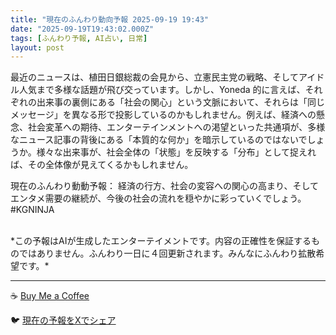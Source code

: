 ```yaml
---
title: "現在のふんわり動向予報 2025-09-19 19:43"
date: "2025-09-19T19:43:02.000Z"
tags: [ふんわり予報, AI占い, 日常]
layout: post
---
```


最近のニュースは、植田日銀総裁の会見から、立憲民主党の戦略、そしてアイドル人気まで多様な話題が飛び交っています。しかし、Yoneda 的に言えば、それぞれの出来事の裏側にある「社会の関心」という文脈において、それらは「同じメッセージ」を異なる形で投影しているのかもしれません。例えば、経済への懸念、社会変革への期待、エンターテインメントへの渇望といった共通項が、多様なニュース記事の背後にある「本質的な何か」を暗示しているのではないでしょうか。様々な出来事が、社会全体の「状態」を反映する「分布」として捉えれば、その全体像が見えてくるかもしれません。


現在のふんわり動動予報：
経済の行方、社会の変容への関心の高まり、そしてエンタメ需要の継続が、今後の社会の流れを穏やかに彩っていくでしょう。#KGNINJA

<br>
*この予報はAIが生成したエンターテイメントです。内容の正確性を保証するものではありません。ふんわり一日に４回更新されます。みんなにふんわり拡散希望です。*

---
☕️ [Buy Me a Coffee](https://www.buymeacoffee.com/kgninja)

🐦 [現在の予報をXでシェア](https://twitter.com/intent/tweet?text=%E7%8F%BE%E5%9C%A8%E3%81%AE%E3%81%B5%E3%82%93%E3%82%8F%E3%82%8A%E4%BA%88%E5%A0%B1%3A%20%E3%80%8C%E6%9C%80%E8%BF%91%E3%81%AE%E3%83%8B%E3%83%A5%E3%83%BC%E3%82%B9%E3%81%AF%E3%80%81%E6%A4%8D%E7%94%B0%E6%97%A5%E9%8A%80%E7%B7%8F%E8%A3%81%E3%81%AE%E4%BC%9A%E8%A6%8B%E3%81%8B%E3%82%89%E3%80%81%E7%AB%8B%E6%86%B2%E6%B0%91%E4%B8%BB%E5%85%9A%E3%81%AE%E6%88%A6%E7%95%A5%E3%80%81%E3%81%9D%E3%81%97%E3%81%A6%E3%82%A2%E3%82%A4%E3%83%89%E3%83%AB%E4%BA%BA%E6%B0%97%E3%81%BE%E3%81%A7%E5%A4%9A%E6%A7%98%E3%81%AA%E8%A9%B1%E9%A1%8C%E3%81%8C%E9%A3%9B%E3%81%B3%E4%BA%A4%E3%81%A3%E3%81%A6%E3%81%84%E3%81%BE%E3%81%99%E3%80%82%E3%80%8D%23KGNINJA%20%E7%B6%9A%E3%81%8D%E3%81%AF%E3%83%96%E3%83%AD%E3%82%B0%E3%81%A7%EF%BC%81%F0%9F%91%87&url=https%3A%2F%2Fkg-ninja.github.io%2FFunwariyoso%2F)
